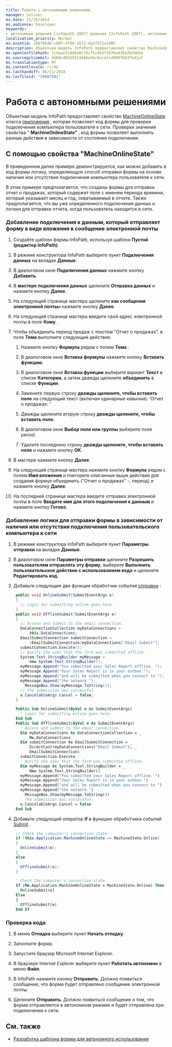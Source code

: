 ```yaml
---
title: Работа с автономными решениями
manager: soliver
ms.date: 11/16/2014
ms.audience: Developer
keywords:
- автономные решения [infopath 2007] решения [InfoPath 2007], автономный режим, InfoPath 2007, автономные решения
localization_priority: Normal
ms.assetid: 108f9bd0-c80f-4790-a572-da2f571a7d85
description: Объектная модель InfoPath предоставляет свойство MachineOnlineState класса приложения, которая позволяет код формы для проверки подключения компьютера пользователя к сети. Проверки значения свойства "MachineOnlineState", код формы позволяет выполнять разные действия в зависимости от состояния подключения.
ms.openlocfilehash: fcdaae31dd6a0c76cf1c453f267be430a2b34bba
ms.sourcegitcommit: 9d60cd82b5413446e5bc8ace2cd689f683fb41a7
ms.translationtype: MT
ms.contentlocale: ru-RU
ms.lasthandoff: 06/11/2018
ms.locfileid: "19807501"
---
```

# <a name="work-with-offline-solutions"></a>Работа с автономными решениями

Объектная модель InfoPath предоставляет свойство [MachineOnlineState](https://msdn.microsoft.com/library/Microsoft.Office.InfoPath.Application.MachineOnlineState.aspx) класса [приложения](https://msdn.microsoft.com/library/Microsoft.Office.InfoPath.Application.aspx) , которая позволяет код формы для проверки подключения компьютера пользователя к сети. Проверки значения свойства " **MachineOnlineState"** , код формы позволяет выполнять разные действия в зависимости от состояния подключения. 
  
## <a name="using-the-machineonlinestate-property"></a>С помощью свойства "MachineOnlineState"

В приведенном далее примере демонстрируется, как можно добавить в код формы логику, определяющую способ отправки формы на основе наличия или отсутствия подключения компьютера пользователя к сети.
  
В этом примере предполагается, что созданы формы для отправки отчет о продажах, который содержит поле с именем периода времени, который указывает месяц и год, охватываемый в отчете. Также предполагается, что вы уже определенного подключения данных и логики для отправки отчета, когда пользователь находится в сети. 
  
### <a name="add-a-data-connection-that-submits-the-form-as-an-attachment-to-an-email-message"></a>Добавление подключения к данным, который отправляет форму в виде вложения в сообщение электронной почты

1. Создайте шаблон формы InfoPath, используя шаблон **Пустой (редактор InfoPath)**. 
    
2. В режиме конструктора InfoPath выберите пункт **Подключения данных** на вкладке **Данные**. 
    
3. В диалоговом окне **Подключения данных** нажмите кнопку **Добавить**.
    
4. В **мастере подключения данных** щелкните **Отправка данных** и нажмите кнопку **Далее**.
    
5. На следующей странице мастера щелкните **как сообщения электронной почты**и нажмите кнопку **Далее**.
    
6. На следующей странице мастера введите свой адрес электронной почты в поле **Кому** . 
    
7. Чтобы объединить период продаж с текстом "Отчет о продажах", в поле **Тема** выполните следующие действия. 
    
   1. Нажмите кнопку **Формула** рядом с полем **Тема** . 
      
   2. В диалоговом окне **Вставка формулы** нажмите кнопку **Вставить функцию**.
      
   3. В диалоговом окне **Вставка функции** выберите вариант **Текст** в списке **Категории**, а затем дважды щелкните **объединить** в списке **Функции**. 
      
   4. Замените первую строку **дважды щелкните, чтобы вставить поле** на следующий текст (включая одинарные кавычки): 'Отчет о продажах: ' 
      
   5. Дважды щелкните вторую строку **дважды щелкните, чтобы вставить поле**.
      
   6. В диалоговом окне **Выбор поля или группы** выберите поле period. 
      
   7. Удалите последнюю строку **дважды щелкните, чтобы вставить поле** и нажмите кнопку **ОК**.
    
8. В мастере нажмите кнопку **Далее**.
    
9. На следующей странице мастера нажмите кнопку **Формула** рядом с полем **Имя вложения** и повторите описанные выше действия для создания формул объединить ("Отчет о продажах" -, период) и нажмите кнопку **Далее**.
    
10. На последней странице мастера введите отправка электронной почты в поле **Введите имя для этого подключения к данным** и нажмите кнопку **Готово**.
    
### <a name="add-logic-for-submitting-the-form-depending-on-the-connected-state-of-a-users-computer"></a>Добавление логики для отправки формы в зависимости от наличия или отсутствия подключения пользовательского компьютера к сети

1. В режиме конструктора InfoPath выберите пункт **Параметры отправки** на вкладке **Данные**. 
    
2. В диалоговом окне **Параметры отправки** щелкните **Разрешить пользователям отправлять эту форму**, выберите **Выполнить пользовательское действие с использованием кода** и щелкните **Редактировать код**.
    
3. Добавьте следующие две функции обработчик события [отправки](https://msdn.microsoft.com/library/Microsoft.Office.InfoPath.FormEvents.Submit.aspx) : 
    
   ```cs
    public void OnlineSubmit(SubmitEventArgs e)
    {
      // Logic for submitting online goes here.
    }
    public void OfflineSubmit(SubmitEventArgs e)
    {
      // Access and submit to the email connection.
      DataConnectionCollection myDataConnections =
          this.DataConnections;
      EmailSubmitConnection submitConnection =
          (EmailSubmitConnection)myDataConnections["Email Submit"];
      submitConnection.Execute();
      // Notify the user that the form was submitted offline.
      System.Text.StringBuilder myMessage = 
          new System.Text.StringBuilder();
      myMessage.Append("You submitted your Sales Report offline. ");
      myMessage.Append("Your Sales Report is in your outbox ");
      myMessage.Append("and will be submitted when you connect to ");
      myMessage.Append("the network.");
        MessageBox.Show(myMessage.ToString());
      // The submission was successful.
      e.CancelableArgs.Cancel = false;
    }
   ```

   ```vb
    Public Sub OnlineSubmit(ByVal e As SubmitEventArgs)
      ' Logic for submitting online goes here.
    End Sub
    Public Sub OfflineSubmit(ByVal e As SubmitEventArgs)
      ' Access and submit to the email connection.
      Dim myDataConnections As DataConnectionCollection = _
          Me.DataConnections
      Dim submitConnection As EmailSubmitConnection = _
          DirectCast(myDataConnections("Email Submit"), _
          EmailSubmitConnection)
      submitConnection.Execute
      ' Notify the user that the form was submitted offline.
      Dim myMessage As System.Text.StringBuilder = _
          New System.Text.StringBuilder()
      myMessage.Append("You submitted your Sales Report offline. ")
      myMessage.Append("Your Sales Report is in your outbox ")
      myMessage.Append("and will be submitted when you connect to ")
      myMessage.Append("the network.")
        MessageBox.Show(myMessage.ToString())
      ' The submission was successful.
      e.CancelableArgs.Cancel = False
    End Sub
   ```

4. Добавьте следующий оператор **if** в функцию обработчика событий [Submit](https://msdn.microsoft.com/library/Microsoft.Office.InfoPath.FormEvents.Submit.aspx) . 
    
   ```cs
    // Check the computer's connection state.
    if (this.Application.MachineOnlineState == MachineState.Online)
    {
      OnlineSubmit(e);
    }
    else
    {
      OfflineSubmit(e);
    }
   ```

   ```vb
    ' Check the computer's connection state.
    If (Me.Application.MachineOnlineState = MachineState.Online) Then
      OnlineSubmit(e)
    Else
    {
      OfflineSubmit(e)
    End If
   ```

### <a name="test-the-code"></a>Проверка кода

1. В меню **Отладка** выберите пункт **Начать отладку**.
    
2. Заполните форму.
    
3. Запустите браузер Microsoft Internet Explorer.
    
4. В браузере Internet Explorer выберите пункт **Работать автономно** в меню **Файл**. 
    
5. В InfoPath нажмите кнопку **Отправить**. Должно появиться сообщение, что форма будет отправлено сообщение электронной почты.
    
6. Щелкните **Отправить**. Должно появиться сообщение о том, что форма отправляется в автономном режиме и будет отправлена при подключении к сети.
    
## <a name="see-also"></a>См. также

- [Разработка шаблона формы для автономного использования](http://office.microsoft.com/en-us/infopath/HA102117391033.aspx?pid=CH100341121033)

